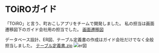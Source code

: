 # TOiROガイド
「TOiRO」と言う、町おこしアプリをチームで開発しました。
私の担当は画面遷移図下のガイド会社用の担当でした。
[画面遷移図](https://github.com/hamano-maker/TOiRO-Guide/files/10204154/221007.pptx)

データベース設計、ER図、テーブル定義書の作成はガイド会社だけでなく全般担当しました。
[テーブル定義書.zip](https://github.com/hamano-maker/TOiRO-Guide/files/10204183/-20221212T025351Z-001.zip)
![er図](https://user-images.githubusercontent.com/120231261/206951083-7811c4a2-6e70-4a0f-b59f-fe1922da67fb.png)
